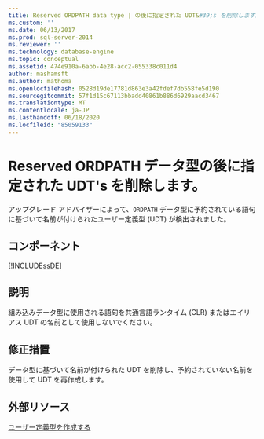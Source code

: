 ```yaml
---
title: Reserved ORDPATH data type | の後に指定された UDT&#39;s を削除します。Microsoft Docs
ms.custom: ''
ms.date: 06/13/2017
ms.prod: sql-server-2014
ms.reviewer: ''
ms.technology: database-engine
ms.topic: conceptual
ms.assetid: 474e910a-6abb-4e28-acc2-055338c011d4
author: mashamsft
ms.author: mathoma
ms.openlocfilehash: 0528d19de17781d863e3a42fdef7db558fe5d190
ms.sourcegitcommit: 57f1d15c67113bbadd40861b886d6929aacd3467
ms.translationtype: MT
ms.contentlocale: ja-JP
ms.lasthandoff: 06/18/2020
ms.locfileid: "85059133"
---
```

# <a name="remove-udt39s-named-after-the-reserved-ordpath-data-type"></a>Reserved ORDPATH データ型の後に指定された UDT&#39;s を削除します。
  アップグレード アドバイザーによって、`ORDPATH` データ型に予約されている語句に基づいて名前が付けられたユーザー定義型 (UDT) が検出されました。  
  
## <a name="component"></a>コンポーネント  
 [!INCLUDE[ssDE](../../includes/ssde-md.md)]  
  
## <a name="description"></a>説明  
 組み込みデータ型に使用される語句を共通言語ランタイム (CLR) またはエイリアス UDT の名前として使用しないでください。  
  
## <a name="corrective-action"></a>修正措置  
 データ型に基づいて名前が付けられた UDT を削除し、予約されていない名前を使用して UDT を再作成します。  
  
## <a name="external-resources"></a>外部リソース  
 [ユーザー定義型を作成する](../../relational-databases/clr-integration-database-objects-user-defined-types/creating-user-defined-types.md)  
  
  
